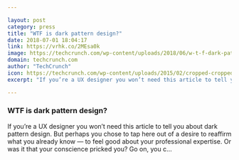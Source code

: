 ```yaml
---

layout: post
category: press
title: "WTF is dark pattern design?"
date: 2018-07-01 18:04:17
link: https://vrhk.co/2MEsa0k
image: https://techcrunch.com/wp-content/uploads/2018/06/w-t-f-dark-pattern-design.png?w=753
domain: techcrunch.com
author: "TechCrunch"
icon: https://techcrunch.com/wp-content/uploads/2015/02/cropped-cropped-favicon-gradient.png?w=180
excerpt: "If you’re a UX designer you won’t need this article to tell you about dark pattern design. But perhaps you chose to tap here out of a desire to reaffirm what you already know — to feel good about your professional expertise. Or was it that your conscience pricked you? Go on, you c…"

---
```


### WTF is dark pattern design?

If you’re a UX designer you won’t need this article to tell you about dark pattern design. But perhaps you chose to tap here out of a desire to reaffirm what you already know — to feel good about your professional expertise. Or was it that your conscience pricked you? Go on, you c…